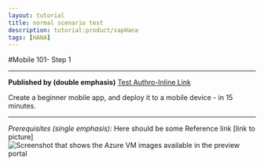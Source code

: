 ```yaml
---
layout: tutorial
title: normal scenario test
description: tutorial:product/sapHana
tags: [HANA]
---
```

#Mobile 101- Step 1
***
**Published by (double emphasis)** [Test Authro-Inline Link](https://github.com/OlgaKuzmenko/)

Create a beginner mobile app, and deploy it to a mobile device - in 15 minutes.
___
*Prerequisites (single emphasis):* 
Here should be some Reference link [link to picture]
![Screenshot that shows the Azure VM images available in the preview portal](https://github.com/OlgaKuzmenko/tutorialOK/tutorials/header-logo.png)
